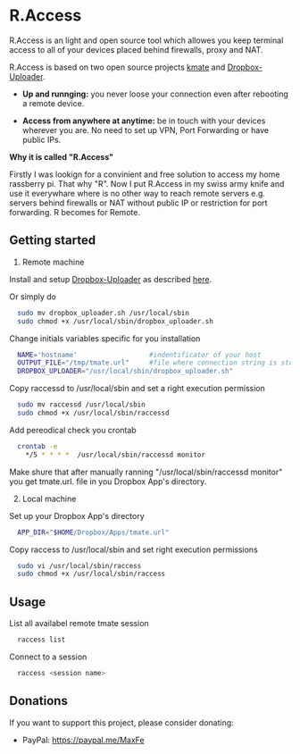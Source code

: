 # R.Access

R.Access is an light and open source tool which allowes you keep terminal access to all of your devices placed behind firewalls, proxy and NAT.

R.Access is based on two open source projects [kmate](https://kmate.io) and [Dropbox-Uploader](https://github.com/andreafabrizi/Dropbox-Uploader).

* **Up and runnging:**  you never loose your  connection even after rebooting a remote device.

* **Access from anywhere at anytime:**  be in touch with your devices wherever you are. No need to set up VPN, Port Forwarding or have public IPs.

**Why it is called "R.Access"**

Firstly I was lookign for a convinient and free solution to access my home rassberry pi. That why "R". Now I put R.Access in my swiss army knife and use it everywhare where is no other way to reach remote servers e.g. servers behind firewalls or NAT without public IP or restriction for port forwarding. R becomes for Remote.


## Getting started

1. Remote machine

  Install and setup [Dropbox-Uploader](https://github.com/andreafabrizi/Dropbox-Uploader) as described  [here](https://www.andreafabrizi.it/2016/01/01/Dropbox-Uploader/).

  Or simply do

  ```bash
    sudo mv dropbox_uploader.sh /usr/local/sbin
    sudo chmod +x /usr/local/sbin/dropbox_uploader.sh
  ```

  Change initials variables specific for you installation
  ```bash
    NAME='hostname'                  #indentificator of your host
    OUTPUT_FILE="/tmp/tmate.url"     #file where connection string is stored
    DROPBOX_UPLOADER="/usr/local/sbin/dropbox_uploader.sh"
  ```

  Copy raccessd to /usr/local/sbin and set a right execution permission
  ```bash
    sudo mv raccessd /usr/local/sbin
    sudo chmod +x /usr/local/sbin/raccessd
  ```

  Add pereodical check you crontab
  ```bash
    crontab -e
      */5 * * * *  /usr/local/sbin/raccessd monitor
  ```
  Make shure that after manually ranning "/usr/local/sbin/raccessd monitor" you get tmate.url.<hostmane> file in you Dropbox App's directory.

2. Local machine

  Set up your Dropbox App's directory
  ```bash
    APP_DIR="$HOME/Dropbox/Apps/tmate.url"
  ```

  Copy raccess to /usr/local/sbin and set right execution permissions
  ```bash
    sudo vi /usr/local/sbin/raccess
    sudo chmod +x /usr/local/sbin/raccess
  ```

## Usage

  List all availabel remote tmate session
  ```bash
    raccess list
  ```
  Connect to a session
  ```bash
    raccess <session name>
  ```

## Donations

 If you want to support this project, please consider donating:
 * PayPal: https://paypal.me/MaxFe
